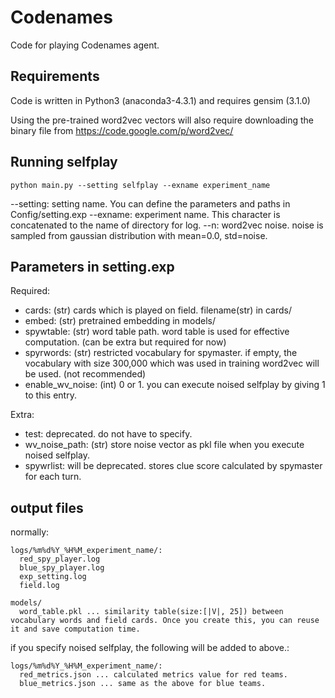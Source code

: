# Codenames

Code for playing Codenames agent.

## Requirements
Code is written in Python3 (anaconda3-4.3.1) and requires gensim (3.1.0)


Using the pre-trained word2vec vectors will also require downloading the binary file from https://code.google.com/p/word2vec/

## Running selfplay
```
python main.py --setting selfplay --exname experiment_name
```
--setting: setting name. You can define the parameters and paths in Config/setting.exp
--exname: experiment name. This character is concatenated to the name of directory for log.
--n: word2vec noise. noise is sampled from gaussian distribution with mean=0.0, std=noise.

## Parameters in setting.exp
Required:
- cards: (str) cards which is played on field. filename(str) in cards/ 
- embed: (str) pretrained embedding in models/ 
- spywtable: (str) word table path. word table is used for effective computation. (can be extra but required for now)
- spyrwords: (str) restricted vocabulary for spymaster. if empty, the vocabulary with size 300,000 which was used in training word2vec will be used. (not recommended)
- enable_wv_noise: (int) 0 or 1. you can execute noised selfplay by giving 1 to this entry.

Extra:
- test: deprecated. do not have to specify.
- wv_noise_path: (str) store noise vector as pkl file when you execute noised selfplay.
- spywrlist: will be deprecated. stores clue score calculated by spymaster for each turn. 


## output files
normally:

```
logs/%m%d%Y_%H%M_experiment_name/:
  red_spy_player.log
  blue_spy_player.log
  exp_setting.log
  field.log

models/
  word_table.pkl ... similarity table(size:[|V|, 25]) between vocabulary words and field cards. Once you create this, you can reuse it and save computation time.
```

if you specify noised selfplay, the following will be added to above.:
```
logs/%m%d%Y_%H%M_experiment_name/:
  red_metrics.json ... calculated metrics value for red teams.
  blue_metrics.json ... same as the above for blue teams.
```

